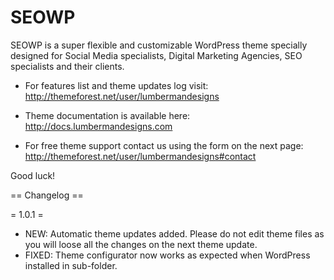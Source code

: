SEOWP
===

SEOWP is a super flexible and customizable WordPress theme
specially designed for Social Media specialists,
Digital Marketing Agencies, SEO specialists and their clients.

* For features list and theme updates log visit:
  http://themeforest.net/user/lumbermandesigns

* Theme documentation is available here:
  http://docs.lumbermandesigns.com

* For free theme support contact us using the form on the next page:
  http://themeforest.net/user/lumbermandesigns#contact


Good luck!

== Changelog ==

= 1.0.1 =
* NEW: Automatic theme updates added. Please do not edit theme files as you will loose all the changes on the next theme update.
* FIXED: Theme configurator now works as expected when WordPress installed in sub-folder.

